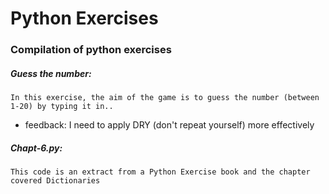 # Python Exercises

### Compilation of python exercises

##### *Guess the number:*
```
In this exercise, the aim of the game is to guess the number (between 1-20) by typing it in..
```
- feedback: I need to apply DRY (don't repeat yourself) more effectively

##### *Chapt-6.py:*
``` 
This code is an extract from a Python Exercise book and the chapter covered Dictionaries
```
